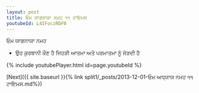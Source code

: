 ```yaml
---
layout: post
title: ਓਮ ਯਾਗਨਾਯਾ ਨਮਹ ੧੧ ਟਾਇਮਸ
youtubeId: L4IFoczRDF0
---
```

 
 
 ਓਮ ਯਾਗਨਾਯਾ ਨਮਹ  
 
 -  ਉਹ ਕੁਰਬਾਨੀ ਕੌਣ ਹੈ ਜਿਹੜੀ ਆਤਮਾ ਅਤੇ ਪਰਮਾਤਮਾ ਨੂੰ ਜੋੜਦੀ ਹੈ 
 
  
 
  
 
 
 
 
 
 


{% include youtubePlayer.html id=page.youtubeId %}
 
[Next]({{ site.baseurl }}{% link  split1/_posts/2013-12-01-ਓਮ ਅਧ੍ਯਾਯ ਨਮਹ ੧੧ ਟਾਇਮਸ.md%})
 
